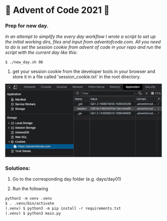 # 🎄 Advent of Code 2021 🎄

### Prep for new day.

_In an attempt to simplify the every day workflow I wrote a script to set up the initial working dirs, files and input from adventofcode.com. All you need to do is set the session cookie from advent of code in your repo and run the script with the current day like this:_

```shell
$ ./new_day.sh 06
```

1. get your session cookie from the developer tools in your browser and store it in a file called 'session_cookie.txt' in the root directory.

![Screenshot](session_cookie_img.png)

### Solutions: 

1. Go to the corresponding day folder (e.g. days/day01)

2. Run the following
```
python3 -m venv .venv
$ . .venv/bin/activate
(.venv) $ python3 -m pip install -r requirements.txt
(.venv) $ python3 main.py
```
